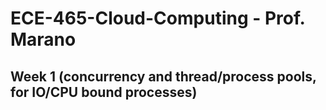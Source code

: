 # ECE-465-Cloud-Computing - Prof. Marano

## Week 1 (concurrency and thread/process pools, for IO/CPU bound processes)



